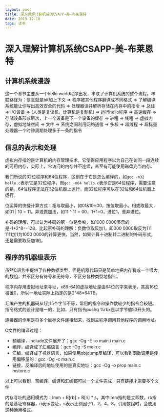 ```yaml
---
layout: post
title: 深入理解计算机系统CSAPP-美-布莱恩特
date: 2019-12-18
tags: 读书
---
```


# 深入理解计算机系统CSAPP-美-布莱恩特

## 计算机系统漫游

这一个章节主要从一个hello world程序出发，串联了计算机系统的整个流程。串联路径为：信息就是bit加上下文 => 程序被其他程序翻译成不同格式 => 了解编译系统能让你写出高效安全的代码 => 处理器读并解析存储在内存中的指令 => 总线 => I/O设备 => (人类是复读机，计算机是复制机) => 运行hello程序 => 高速缓存 => 存储设备形成层次，上一个设备是下一个设备的缓存 => 进程 => 线程 => 虚拟内存，虚拟地址空间 => 文件 => 系统之间利用网络通信 => 多核 => 超线程 => 超标量处理器一个时钟周期处理多于一条的指令

## 信息的表示和处理

虚拟内存指的是计算机的内存管理技术，它使得应用程序以为自己在访问一段连续的可用内存，实际上，它访问的内存并不连续，甚至有可能使用磁盘充当内存。

我们所说的32位程序和64位程序，区别在于它是怎么编译的，如```gcc -m32 hello.c```表示它是32位程序，而```gcc -m64 hello.c```表示它是64位程序，需要注意的是，64位程序无法在32位机器上运行，而32位程序可以在32位和64位机器上运行。 

位运算的快捷计算方式：相与取最小，如01&10=00，按位取最小。相或取最大，如01 | 10 = 11。异或做加法，如11 ^ 11 = 00，1+1=0，进位1，舍弃进位。

补码的理解，可以认为补码的第一位是负权，如1000 0000表示的是-1*2^8=-128，比起原补码的理解：负数位取反加1，即000 0000取反为111 1111加1为1000 0000的计算更快。当然，如果计算十进制转二进制的补码形式，还是需要取反加1的。

## 程序的机器级表示

虽然C语言中提供了各种数据类型，但是机器代码只是简单地把内存看成一个很大的数组，并不区分有符号和无符号，不区分各种类型地指针。

程序内存用虚拟地址来寻址，x86-64的虚拟地址是由64位的字来表示，其高16位被置0，所以一地址实际上指定的是2^48=64TB。

汇编产生的机器码从1到15个字节不等，常用的指令和操作数较少的指令会较短。指令格式的设计是唯一的，比如，只有指令pushq %rbx是以字节值53开头的。

连接器的作用是将多个目标文件连接起来，找到主程序调用其他程序的调用地址。

C文件的编译过程：
+ 预编译，include文件展开了：gcc -Og -E -o main.i main.c
+ 编译，编译成了汇编语言：gcc -Og -S main.c
+ 汇编，编译成了机器语言，如果使用objdump反编译，可以看到函数调用是使用偏移量的：gcc -Og -c main.c
+ 链接，反编译后的地址使用的是真实地址：gcc -Og -o prop main.c mstore.c

以上可以看到，预编译，编译和汇编都可以一个文件完成，只有链接才需要多个文件

内存寻址的通用模式为：Imm + R[rb] + R[ri] * s，其中Imm指的是立即数，rb指的是基址寄存器，ri表示变址，s表示比例因子1，2，4，8。引用数组时，会使用这种通用格式。




